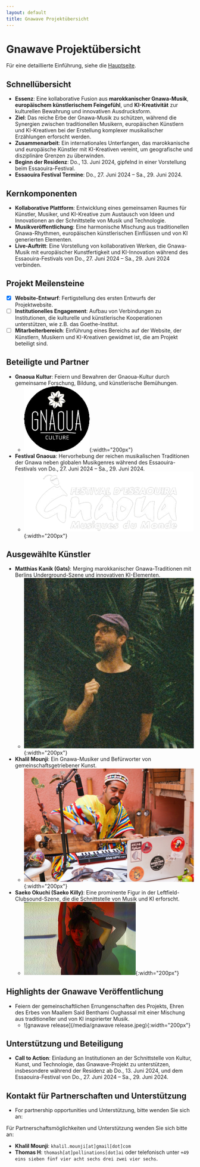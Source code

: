 ```yaml
---
layout: default
title: Gnawave Projektübersicht
---
```


# **Gnawave Projektübersicht**

Für eine detaillierte Einführung, siehe die [Hauptseite](./index-de.html).

## **Schnellübersicht**

- **Essenz**: Eine kollaborative Fusion aus **marokkanischer Gnawa-Musik**, **europäischem künstlerischem Feingefühl**, und **KI-Kreativität** zur kulturellen Bewahrung und innovativen Ausdrucksform.
- **Ziel**: Das reiche Erbe der Gnawa-Musik zu schützen, während die Synergien zwischen traditionellen Musikern, europäischen Künstlern und KI-Kreativen bei der Erstellung komplexer musikalischer Erzählungen erforscht werden.
- **Zusammenarbeit**: Ein internationales Unterfangen, das marokkanische und europäische Künstler mit KI-Kreativen vereint, um geografische und disziplinäre Grenzen zu überwinden.
- **Beginn der Residenz**: Do., 13. Juni 2024, gipfelnd in einer Vorstellung beim Essaouira-Festival.
- **Essaouira Festival Termine**: Do., 27. Juni 2024 – Sa., 29. Juni 2024.

## **Kernkomponenten**

- **Kollaborative Plattform**: Entwicklung eines gemeinsamen Raumes für Künstler, Musiker, und KI-Kreative zum Austausch von Ideen und Innovationen an der Schnittstelle von Musik und Technologie.
- **Musikveröffentlichung**: Eine harmonische Mischung aus traditionellen Gnawa-Rhythmen, europäischen künstlerischen Einflüssen und von KI generierten Elementen.
- **Live-Auftritt**: Eine Vorstellung von kollaborativen Werken, die Gnawa-Musik mit europäischer Kunstfertigkeit und KI-Innovation während des Essaouira-Festivals von Do., 27. Juni 2024 – Sa., 29. Juni 2024 verbinden.

## **Projekt Meilensteine**

- [x] **Website-Entwurf**: Fertigstellung des ersten Entwurfs der Projektwebsite.
- [ ] **Institutionelles Engagement**: Aufbau von Verbindungen zu Institutionen, die kulturelle und künstlerische Kooperationen unterstützen, wie z.B. das Goethe-Institut.
- [ ] **Mitarbeiterbereich**: Einführung eines Bereichs auf der Website, der Künstlern, Musikern und KI-Kreativen gewidmet ist, die am Projekt beteiligt sind.

## **Beteiligte und Partner**

- **Gnaoua Kultur**: Feiern und Bewahren der Gnaoua-Kultur durch gemeinsame Forschung, Bildung, und künstlerische Bemühungen.
  - ![GnaouaCultureLogo](/media/GnaouaCultureLogo.png){:width="200px"}
- **Festival Gnaoua**: Hervorhebung der reichen musikalischen Traditionen der Gnawa neben globalen Musikgenres während des Essaouira-Festivals von Do., 27. Juni 2024 – Sa., 29. Juni 2024.
  - ![Festival Gnaoua](/media/gnaoua_festival.png){:width="200px"}

## **Ausgewählte Künstler**

- **Matthias Kanik (Gats)**: Merging marokkanischer Gnawa-Traditionen mit Berlins Underground-Szene und innovativen KI-Elementen.
  - ![gats](/media/gats.jpeg){:width="200px"}
- **Khalil Mounji**: Ein Gnawa-Musiker und Befürworter von gemeinschaftsgetriebener Kunst.
  - ![Khalil Mounji](/media/khalil.jpeg){:width="200px"}
- **Saeko Okuchi (Saeko Killy)**: Eine prominente Figur in der Leftfield-Clubsound-Szene, die die Schnittstelle von Musik und KI erforscht.
  - ![Saeko Killy](/media/saekokilly.jpeg){:width="200px"}

## **Highlights der Gnawave Veröffentlichung**

- Feiern der gemeinschaftlichen Errungenschaften des Projekts, Ehren des Erbes von Maallem Said Benthami Oughassal mit einer Mischung aus traditioneller und von KI inspirierter Musik.
  - ![gnawave release](/media/gnawave release.jpeg){:width="200px"}

## **Unterstützung und Beteiligung**

- **Call to Action**: Einladung an Institutionen an der Schnittstelle von Kultur, Kunst, und Technologie, das Gnawave-Projekt zu unterstützen, insbesondere während der Residenz ab Do., 13. Juni 2024, und dem Essaouira-Festival von Do., 27. Juni 2024 – Sa., 29. Juni 2024.

## **Kontakt für Partnerschaften und Unterstützung**

- For partnership opportunities und Unterstützung, bitte wenden Sie sich an:

Für Partnerschaftsmöglichkeiten und Unterstützung wenden Sie sich bitte an:

- **Khalil Mounji**: `khalil.mounji[at]gmail[dot]com`
- **Thomas H**: `thomash[at]pollinations[dot]ai` oder telefonisch unter `+49 eins sieben fünf vier acht sechs drei zwei vier sechs`.
